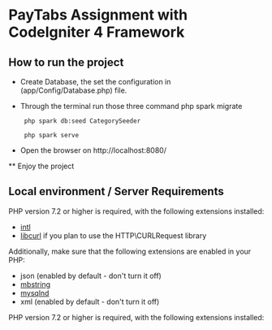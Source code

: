# PayTabs Assignment with CodeIgniter 4 Framework

## How to run the project

 - Create Database, the set the configuration in (app/Config/Database.php) file.
 - Through the terminal run those three command
        php spark migrate       

        php spark db:seed CategorySeeder    

        php spark serve

 - Open the browser on      http://localhost:8080/      

 ** Enjoy the project

## Local environment / Server Requirements

PHP version 7.2 or higher is required, with the following extensions installed: 

- [intl](http://php.net/manual/en/intl.requirements.php)
- [libcurl](http://php.net/manual/en/curl.requirements.php) if you plan to use the HTTP\CURLRequest library

Additionally, make sure that the following extensions are enabled in your PHP:

- json (enabled by default - don't turn it off)
- [mbstring](http://php.net/manual/en/mbstring.installation.php)
- [mysqlnd](http://php.net/manual/en/mysqlnd.install.php)
- xml (enabled by default - don't turn it off)

PHP version 7.2 or higher is required, with the following extensions installed: 

